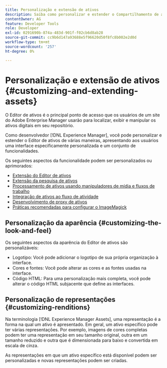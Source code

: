 ```yaml
---
title: Personalização e extensão de ativos
description: Saiba como personalizar e estender o Compartilhamento de ativos e o Editor de ativos, que apresenta aos usuários uma interface e um conjunto de funcionalidades especificamente personalizados.
contentOwner: AG
feature: Developer Tools
role: Developer
exl-id: 0291690b-874a-483d-901f-f02cb6d8ab28
source-git-commit: cc9b6d147a93688e5f96620d50f8fc8b002e2d0d
workflow-type: tm+mt
source-wordcount: '257'
ht-degree: 0%

---
```


# Personalização e extensão de ativos {#customizing-and-extending-assets}

O Editor de ativos é o principal ponto de acesso que os usuários de um site do Adobe Enterprise Manager usarão para localizar, exibir e manipular os ativos digitais em seu repositório.

Como desenvolvedor [!DNL Experience Manager], você pode personalizar e estender o Editor de ativos de várias maneiras, apresentando aos usuários uma interface especificamente personalizada e um conjunto de funcionalidades.

Os seguintes aspectos da funcionalidade podem ser personalizados ou aprimorados:

* [Extensão do Editor de ativos](asseteditorx.md)
* [Extensão da pesquisa de ativos](searchx.md)
* [Processamento de ativos usando manipuladores de mídia e fluxos de trabalho](media-handlers.md)
* [Integração de ativos ao fluxo de atividade](extending-activity-stream.md)
* [Desenvolvimento de proxy de ativos](proxy.md)
* [Práticas recomendadas para configurar o ImageMagick](best-practices-for-imagemagick.md)

## Personalização da aparência {#customizing-the-look-and-feel}

Os seguintes aspectos da aparência do Editor de ativos são personalizáveis:

* Logotipo: Você pode adicionar o logotipo de sua própria organização à interface.
* Cores e fontes: Você pode alterar as cores e as fontes usadas na interface.
* Código HTML: Para uma personalização mais completa, você pode alterar o código HTML subjacente que define as interfaces.

## Personalização de representações {#customizing-renditions}

Na terminologia [!DNL Experience Manager Assets], uma representação é a forma na qual um ativo é apresentado. Em geral, um ativo específico pode ter várias representações. Por exemplo, imagens de cores completas podem ter uma representação em seu tamanho original, outra em um tamanho reduzido e outra que é dimensionada para baixo e convertida em escala de cinza.

As representações em que um ativo específico está disponível podem ser personalizadas e novas representações podem ser criadas.

